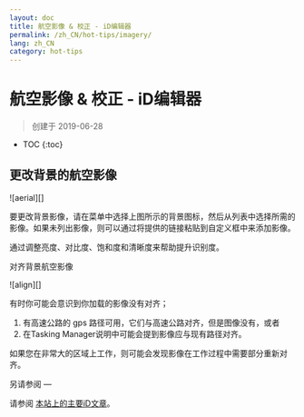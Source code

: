 ```yaml
---
layout: doc
title: 航空影像 & 校正 - iD编辑器
permalink: /zh_CN/hot-tips/imagery/
lang: zh_CN
category: hot-tips
---
```


航空影像 & 校正 - iD编辑器
==========

> 创建于 2019-06-28

- TOC
{:toc}

更改背景的航空影像
--------------

![aerial][]

要更改背景影像，请在菜单中选择上图所示的背景图标，然后从列表中选择所需的影像。如果未列出影像，则可以通过将提供的链接粘贴到自定义框中来添加影像。

通过调整亮度、对比度、饱和度和清晰度来帮助提升识别度。

对齐背景航空影像

![align][]

有时你可能会意识到你加载的影像没有对齐；

1.  有高速公路的 gps 路径可用，它们与高速公路对齐，但是图像没有，或者
2.  在Tasking Manager说明中可能会提到影像应与现有路径对齐。


如果您在非常大的区域上工作，则可能会发现影像在工作过程中需要部分重新对齐。

另请参阅
—

请参阅 [本站上的主要iD文章](/zh_CN/beginner/id-editor/#configuring-the-background-layer)。  

[航空]: /images/hot-tips/aerial.gif "iD editor - changing the background imagery"
[对齐]:/images/hot-tips/align.gif "iD editor - aligning the imagery"
[keymon]:/images/hot-tips/keymon.png
[OSM-TM-video]: /images/hot-tips/OSM-TM-video.png "Humanitarian OpenStreetMap Team - Tasking Manager Tutorial Videos"
